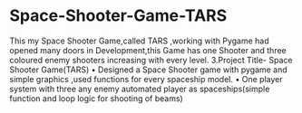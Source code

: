 # Space-Shooter-Game-TARS
This my Space Shooter Game,called TARS ,working with Pygame had opened many doors in Development,this Game has one Shooter and three coloured enemy shooters increasing with every level. 
3.Project Title- Space Shooter Game(TARS)
•	Designed  a Space Shooter game with pygame and simple graphics  ,used functions for every spaceship model.
•	One player system with three  any enemy automated player as spaceships(simple function and loop logic for shooting of beams)
